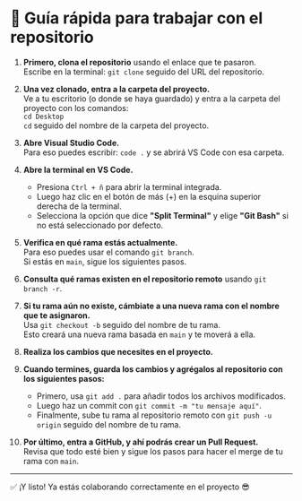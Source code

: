 # 🚀 Guía rápida para trabajar con el repositorio
 
 1. **Primero, clona el repositorio** usando el enlace que te pasaron.  
    Escribe en la terminal: `git clone` seguido del URL del repositorio.
 
 2. **Una vez clonado, entra a la carpeta del proyecto.**  
    Ve a tu escritorio (o donde se haya guardado) y entra a la carpeta del proyecto con los comandos:  
    `cd Desktop`  
    `cd` seguido del nombre de la carpeta del proyecto.
 
 3. **Abre Visual Studio Code.**  
    Para eso puedes escribir: `code .` y se abrirá VS Code con esa carpeta.
 
 4. **Abre la terminal en VS Code.**  
    - Presiona `Ctrl + ñ` para abrir la terminal integrada.  
    - Luego haz clic en el botón de más (+) en la esquina superior derecha de la terminal.  
    - Selecciona la opción que dice **"Split Terminal"** y elige **"Git Bash"** si no está seleccionado por defecto.
 
 5. **Verifica en qué rama estás actualmente.**  
    Para eso puedes usar el comando `git branch`.  
    Si estás en `main`, sigue los siguientes pasos.
 
 6. **Consulta qué ramas existen en el repositorio remoto** usando `git branch -r`.
 
 7. **Si tu rama aún no existe, cámbiate a una nueva rama con el nombre que te asignaron.**  
    Usa `git checkout -b` seguido del nombre de tu rama.  
    Esto creará una nueva rama basada en `main` y te moverá a ella.
 
 8. **Realiza los cambios que necesites en el proyecto.**
 
 9. **Cuando termines, guarda los cambios y agrégalos al repositorio con los siguientes pasos:**  
    - Primero, usa `git add .` para añadir todos los archivos modificados.  
    - Luego haz un commit con `git commit -m "tu mensaje aquí"`.  
    - Finalmente, sube tu rama al repositorio remoto con `git push -u origin` seguido del nombre de tu rama.
 
 10. **Por último, entra a GitHub, y ahí podrás crear un Pull Request.**  
     Revisa que todo esté bien y sigue los pasos para hacer el merge de tu rama con `main`.
 
 ---
 
 ✅ ¡Y listo! Ya estás colaborando correctamente en el proyecto 😎